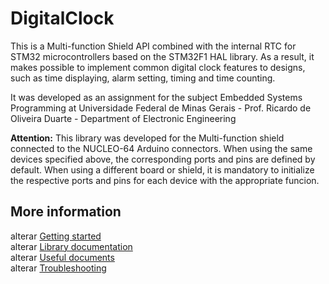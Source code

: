 # DigitalClock

This is a Multi-function Shield API combined with the internal RTC for STM32 microcontrollers based on the STM32F1 HAL library. As a result, it makes possible to implement common digital clock features to designs, such as time displaying, alarm setting, timing and time counting.

It was developed as an assignment for the subject Embedded Systems Programming at Universidade Federal de Minas Gerais - Prof. Ricardo de Oliveira Duarte - Department of Electronic Engineering

**Attention:** 
This library was developed for the Multi-function shield connected to the NUCLEO-64 Arduino connectors.
When using the same devices specified above, the corresponding ports and pins are defined by default. When using a different board or shield, it is mandatory to initialize the respective ports and pins for each device with the appropriate funcion.

## More information ##
alterar [Getting started](http://google.com)\
alterar [Library documentation](http://google.com)\
alterar [Useful documents](http://google.com)\
alterar [Troubleshooting](http://google.com)
